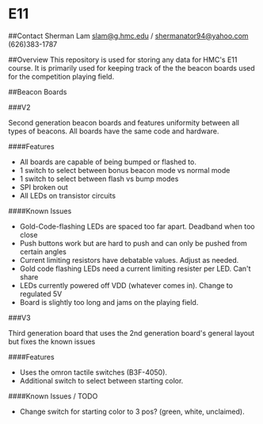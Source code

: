 E11
===

##Contact
Sherman Lam
slam@g.hmc.edu / shermanator94@yahoo.com
(626)383-1787

##Overview
This repository is used for storing any data for HMC's E11 course. It is primarily used for keeping track of the the beacon boards used for the competition playing field.

##Beacon Boards 

###V2

Second generation beacon boards and features uniformity between all types of beacons. All boards have the same code and hardware. 

####Features
- All boards are capable of being bumped or flashed to. 
- 1 switch to select between bonus beacon mode vs normal mode
- 1 switch to select between flash vs bump modes
- SPI broken out
- All LEDs on transistor circuits

####Known Issues
- Gold-Code-flashing LEDs are spaced too far apart. Deadband when too close
- Push buttons work but are hard to push and can only be pushed from certain angles
- Current limiting resistors have debatable values. Adjust as needed.
- Gold code flashing LEDs need a current limiting resister per LED. Can't share
- LEDs currently powered off VDD (whatever comes in). Change to regulated 5V
- Board is slightly too long and jams on the playing field.


###V3

Third generation board that uses the 2nd generation board's general layout but fixes the known issues

####Features
- Uses the omron tactile switches (B3F-4050).
- Additional switch to select between starting color.

####Known Issues / TODO
- Change switch for starting color to 3 pos? (green, white, unclaimed).